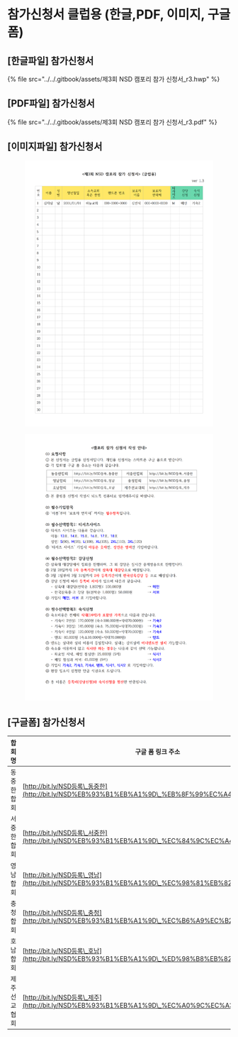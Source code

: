 # 참가신청서 클럽용 (한글,PDF, 이미지, 구글 폼)

## \[한글파일] 참가신청서

{% file src="../../.gitbook/assets/제3회 NSD 캠포리 참가 신청서_r3.hwp" %}

## \[PDF파일] 참가신청서

{% file src="../../.gitbook/assets/제3회 NSD 캠포리 참가 신청서_r3.pdf" %}

## \[이미지파일] 참가신청서

<figure><img src="../../.gitbook/assets/제3회 NSD 캠포리 참가 신청서_r3001.png" alt=""><figcaption></figcaption></figure>

<figure><img src="../../.gitbook/assets/제3회 NSD 캠포리 참가 신청서_r3002.png" alt=""><figcaption></figcaption></figure>

## \[구글폼] 참가신청서

| 합회명    | 구글 폼 링크 주소                                                                                   |
| ------ | -------------------------------------------------------------------------------------------- |
| 동중한합회  | [http://bit.ly/NSD등록\_동중한](http://bit.ly/NSD%EB%93%B1%EB%A1%9D\_%EB%8F%99%EC%A4%91%ED%95%9C) |
| 서중한합회  | [http://bit.ly/NSD등록\_서중한](http://bit.ly/NSD%EB%93%B1%EB%A1%9D\_%EC%84%9C%EC%A4%91%ED%95%9C) |
| 영남합회   | [http://bit.ly/NSD등록\_영남](http://bit.ly/NSD%EB%93%B1%EB%A1%9D\_%EC%98%81%EB%82%A8)           |
| 충청합회   | [http://bit.ly/NSD등록\_충청](http://bit.ly/NSD%EB%93%B1%EB%A1%9D\_%EC%B6%A9%EC%B2%AD)           |
| 호남합회   | [http://bit.ly/NSD등록\_호남](http://bit.ly/NSD%EB%93%B1%EB%A1%9D\_%ED%98%B8%EB%82%A8)           |
| 제주선교협회 | [http://bit.ly/NSD등록\_제주](http://bit.ly/NSD%EB%93%B1%EB%A1%9D\_%EC%A0%9C%EC%A3%BC)           |

